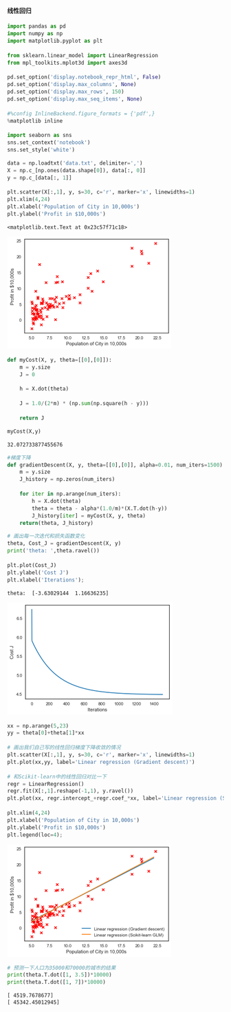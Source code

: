 
#### 线性回归


```python
import pandas as pd
import numpy as np
import matplotlib.pyplot as plt

from sklearn.linear_model import LinearRegression
from mpl_toolkits.mplot3d import axes3d

pd.set_option('display.notebook_repr_html', False)
pd.set_option('display.max_columns', None)
pd.set_option('display.max_rows', 150)
pd.set_option('display.max_seq_items', None)

#%config InlineBackend.figure_formats = {'pdf',}
%matplotlib inline 

import seaborn as sns
sns.set_context('notebook')
sns.set_style('white')
```


```python
data = np.loadtxt('data.txt', delimiter=',')
X = np.c_[np.ones(data.shape[0]), data[:, 0]]
y = np.c_[data[:, 1]]

plt.scatter(X[:,1], y, s=30, c='r', marker='x', linewidths=1)
plt.xlim(4,24)
plt.xlabel('Population of City in 10,000s')
plt.ylabel('Profit in $10,000s')
```




    <matplotlib.text.Text at 0x23c57f71c18>




![png](output_2_1.png)



```python
def myCost(X, y, theta=[[0],[0]]):
    m = y.size
    J = 0
    
    h = X.dot(theta)
    
    J = 1.0/(2*m) * (np.sum(np.square(h - y)))
    
    return J

```


```python
myCost(X,y)
```




    32.072733877455676




```python
#梯度下降
def gradientDescent(X, y, theta=[[0],[0]], alpha=0.01, num_iters=1500):
    m = y.size
    J_history = np.zeros(num_iters)
    
    for iter in np.arange(num_iters):
        h = X.dot(theta)
        theta = theta - alpha*(1.0/m)*(X.T.dot(h-y))
        J_history[iter] = myCost(X, y, theta)
    return(theta, J_history)
```


```python
# 画出每一次迭代和损失函数变化
theta, Cost_J = gradientDescent(X, y)
print('theta: ',theta.ravel())

plt.plot(Cost_J)
plt.ylabel('Cost J')
plt.xlabel('Iterations');
```

    theta:  [-3.63029144  1.16636235]
    


![png](output_6_1.png)



```python
xx = np.arange(5,23)
yy = theta[0]+theta[1]*xx

# 画出我们自己写的线性回归梯度下降收敛的情况
plt.scatter(X[:,1], y, s=30, c='r', marker='x', linewidths=1)
plt.plot(xx,yy, label='Linear regression (Gradient descent)')

# 和Scikit-learn中的线性回归对比一下 
regr = LinearRegression()
regr.fit(X[:,1].reshape(-1,1), y.ravel())
plt.plot(xx, regr.intercept_+regr.coef_*xx, label='Linear regression (Scikit-learn GLM)')

plt.xlim(4,24)
plt.xlabel('Population of City in 10,000s')
plt.ylabel('Profit in $10,000s')
plt.legend(loc=4);
```


![png](output_7_0.png)



```python
# 预测一下人口为35000和70000的城市的结果
print(theta.T.dot([1, 3.5])*10000)
print(theta.T.dot([1, 7])*10000)
```

    [ 4519.7678677]
    [ 45342.45012945]
    


```python

```
